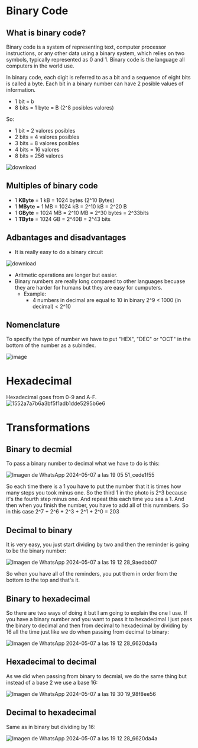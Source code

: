 # Binary Code
## What is binary code?
Binary code is a system of representing text, computer processor instructions, or any other data using a binary system, which relies on two symbols, typically represented as 0 and 1. Binary code is the language all computers in the world use.


In binary code, each digit is referred to as a bit and a sequence of eight bits is called a byte. Each bit in a binary number can have 2 posible values of information. 
- 1 bit = b
- 8 bits = 1 byte = B (2^8 posibles valores)


So:
- 1 bit = 2 valores posibles
- 2 bits = 4 valores posibles
- 3 bits = 8 valores posibles
- 4 bits = 16 valores
- 8 bits = 256 valores 


![download](https://github.com/Spaikyjordi/J25-programming-jordi/assets/144990855/97e6030a-e048-4209-b9cd-09c10c047c97)

## Multiples of binary code
- 1 **KByte** = 1 kB = 1024 bytes (2^10 Bytes)
- 1 **MByte** = 1 MB = 1024 kB = 2^10 kB = 2^20 B
- 1 **GByte** = 1024 MB = 2^10 MB = 2^30 bytes = 2^33bits
- 1 **TByte** = 1024 GB = 2^40B = 2^43 bits
## Adbantages and disadvantages
- It is really easy to do a binary circuit


![download](https://github.com/Spaikyjordi/J25-programming-jordi/assets/144990855/8abe60d4-33e7-43bd-b892-986a5d198545)
- Aritmetic operations are longer but easier.
- Binary numbers are really long compared to other languages becuase they are harder for humans but they are easy for cumputers.
    - Example:
      - 4 numbers in decimal are equal to 10 in binary 2^9 < 1000 (in decimal) < 2^10
## Nomenclature
To specify the type of number we have to put "HEX", "DEC" or "OCT" in the bottom of the number as a subindex.


![image](https://github.com/Spaikyjordi/J25-programming-jordi/assets/144990855/59c007f2-5ce4-4d57-9942-d539bb915e77)

# Hexadecimal
Hexadecimal goes from 0-9 and A-F. 
![1552a7a7b6a3bf5f1adb1dde5295b6e6](https://github.com/Spaikyjordi/J25-programming-jordi/assets/144990855/92dd8a73-975b-4ae2-ba6f-7cade85762e4)

# Transformations
## Binary to decmial
To pass a binary number to decimal what we have to do is this:


![Imagen de WhatsApp 2024-05-07 a las 19 05 51_cede1f55](https://github.com/Spaikyjordi/J25-programming-jordi/assets/144990855/34bb1b44-c383-4eff-9884-31e66aa93800)



So each time there is a 1 you have to put the number that it is times how many steps you took minus one. So the third 1 in the photo is 2^3 because it's the fourth step minus one. And repeat this each time you sea a 1. And then when you finish the number, you have to add all of this nummbers. So in this case 2^7 + 2^6 + 2^3 + 2^1 + 2^0 = 203

## Decimal to binary
It is very easy, you just start dividing by two and then the reminder is going to be the binary number:


![Imagen de WhatsApp 2024-05-07 a las 19 12 28_9aedbb07](https://github.com/Spaikyjordi/J25-programming-jordi/assets/144990855/6a62918d-bb6b-4d10-b290-071254d8ca79)


So when you have all of the reminders, you put them in order from the bottom to the top and that's it.
## Binary to hexadecimal
So there are two ways of doing it but I am going to explain the one I use. If you have a binary number and you want to pass it to hexadecimal I just pass the binary to decimal and then from decimal to hexadecimal by dividing by 16 all the time just like we do when passing from decimal to binary:


![Imagen de WhatsApp 2024-05-07 a las 19 12 28_6620da4a](https://github.com/Spaikyjordi/J25-programming-jordi/assets/144990855/d7fb9aa0-a1df-4d02-9f8e-3bac035ea6de)

## Hexadecimal to decimal
As we did when passing from binary to decmial, we do the same thing but instead of a base 2 we use a base 16:


![Imagen de WhatsApp 2024-05-07 a las 19 30 19_98f8ee56](https://github.com/Spaikyjordi/J25-programming-jordi/assets/144990855/bbdafa84-ba4b-41d8-9d8d-60b7f7a46c59)

## Decimal to hexadecimal
Same as in binary but dividing by 16:


![Imagen de WhatsApp 2024-05-07 a las 19 12 28_6620da4a](https://github.com/Spaikyjordi/J25-programming-jordi/assets/144990855/d7fb9aa0-a1df-4d02-9f8e-3bac035ea6de)
